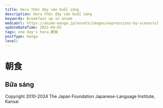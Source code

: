 ```yaml
---
title: Haru thức dậy vào buổi sáng
description: Haru thức dậy vào buổi sáng
keywords: Breakfast up in anime
mediaUrl: https://anime-manga.jp/assets/images/expressions-by-scene/school/1-2.webp
updateDateTime: 2022-04-02
tags: one day's haru,朝食
postType: manga
level:
---
```


# 朝食
## Bữa sáng

<Grid>
  <Item
    page="page 1"
    img="https://anime-manga.jp/assets/images/expressions-by-scene/school/1-2.webp"
  >
    <KTextScript
      people="お姉"
      text="いただきまーす"
      mean="Câu chào trước khi dùng bữa! (cảm ơn vì đã nhận bữa ăn) "
      sound="school/schoolscene_01_10.mp3"
    />
    <KTextScript
      text="ズズ・・・"
      mean="Sup sup âm thanh uống canh"
      sound="school/school_se_01_11.mp3"
    />
    <KTextScript
      people="お姉"
      text="ごちそうさまでした"
      mean="Thật ngon! (Cảm ơn vì bữa ăn)"
      sound="school/schoolscene_01_12.mp3"
    />
    <KTextScript
      people="妹"
      text="おねーちゃーん、三つ編みしてー"
      mean="Chị có thể tết tóc cho em không?"
      sound="school/schoolscene_01_13.mp3"
    />
    <KTextScript
      people="お姉"
      text="きゅっ"
      mean="GRRP âm thanh buộc tóc"
      sound="school/school_se_01_14.mp3"
    />
    <KTextScript
      people="お姉"
      text="これでよし・・・と"
      mean="Okay, trông có vẻ tốt "
      sound="school/schoolscene_01_15.mp3"
    />
    <KTextScript
      people="お姉の友達"
      text="はるちゃーん"
      mean="Haru-chan! "
      sound="school/schoolscene_01_16.mp3"
    />
    <KTextScript
      people="お姉の友達"
      text="がっこ　いこ～！"
      mean="Let's go to school!"
      sound="school/schoolscene_01_17.mp3"
    />
    <KTextScript
      people="お姉"
      text="あっ　お弁当っ"
      mean="Ah! cơm hộp của mình…"
      sound="school/schoolscene_01_19.mp3"
    />
    <KTextScript
      text="パタパタ"
      mean="vội vàng"
      sound="school/school_se_01_18.mp3"
    />
    <KTextScript
      people="お姉"
      text="いってきまーす！"
      mean="Chào em nhé chị đi học (đi rùi quay lại)"
      sound="school/schoolscene_01_20.mp3"
    />
    <KTextScript
      people="妹"
      text="いってらっしゃーい！"
      mean="Have a good day! Chị đi học vui vẻ nha "
      sound="school/schoolscene_01_21.mp3"
    />
  </Item>
</Grid>

Copyright 2010-2024 The Japan Foundation Japanese-Language Institute, Kansai